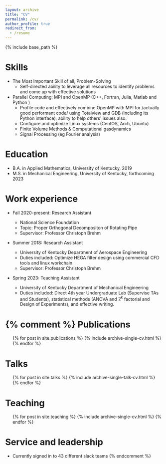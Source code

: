 ```yaml
---
layout: archive
title: "CV"
permalink: /cv/
author_profile: true
redirect_from:
  - /resume
---
```


{% include base_path %}

 
Skills
======

* The Most Important Skill of all, Problem-Solving <i class="fas fa-thumbs-up"></i>
  * Self-directed ability to leverage all resources to identify problems and come up with effective solutions
* Parallel Computing: MPI and OpenMP (C++, Fortran, Julia, Matlab and Python )
  * Profile code and effectively combine OpenMP with MPI for /actually good performant code/ using Totalview and GDB (including its Python interface); ability to help others' issues also.
  * Configure and optimize Linux systems (CentOS, Arch, Ubuntu)
  * Finite Volume Methods & Computational gasdynamics
  * Signal Processing (eg Fourier analysis)


Education
======
* B.A. in Applied Mathematics, University of Kentucky, 2019
* M.S. in Mechanical Engineering, University of Kentucky, forthcoming 2023

Work experience
======

* Fall 2020-present: Research Assistant
  * National Science Foundation
  * Topic: Proper Orthogonal Decompositon of Rotating Pipe
  * Supervisor: Professor Christoph Brehm

* Summer 2018: Research Assistant
  * University of Kentucky Department of Aerospace Engineering
  * Duties included: Optimize HEGA filter design using commercial CFD tools and linux workchain
  * Supervisor: Professor Christoph Brehm

* Spring 2023: Teaching Assistant
  * University of Kentucky Department of Mechanical Engineering
  * Duties included: Direct 4th year Undergraduate Lab (Supervise TAs and Students), statistical methods (ANOVA and $2^k$ factorial and Design of Experiments), and effective writing.


{% comment %}
Publications
======
  <ul>{% for post in site.publications %}
    {% include archive-single-cv.html %}
  {% endfor %}</ul>
  
Talks
======
  <ul>{% for post in site.talks %}
    {% include archive-single-talk-cv.html %}
  {% endfor %}</ul>
  
Teaching
======
  <ul>{% for post in site.teaching %}
    {% include archive-single-cv.html %}
  {% endfor %}</ul>
  
Service and leadership
======
* Currently signed in to 43 different slack teams
{% endcomment %}
